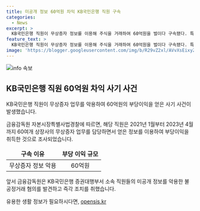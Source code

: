 ```yaml
---
title: 미공개 정보 60억원 차익 KB국민은행 직원 구속
categories:
  - News
excerpt: >
  KB국민은행 직원이 무상증자 정보를 이용해 주식을 거래하여 60억원을 벌이다 구속됐다. 특사경은 A씨가 약 60억원의 불법이득을 얻었다고 밝혔으며, A씨를 시작으로 다른 직원에 대한 구속영장도 신청할 예정이다. 이번 사건은 지난해 8월 증권선물위원장에 의해 검찰에 통보된 것으로, 특사경은 관련 자료를 확보해 조사를 진행 중이다. A씨를 포함한 관련자들이 얻은 부당이익은 127억원으로 추정된다. (150자)
feature_text: >
  KB국민은행 직원이 무상증자 정보를 이용해 주식을 거래하여 60억원을 벌이다 구속됐다. 특사경은 A씨가 약 60억원의 불법이득을 얻었다고 밝혔으며, A씨를 시작으로 다른 직원에 대한 구속영장도 신청할 예정이다. 이번 사건은 지난해 8월 증권선물위원장에 의해 검찰에 통보된 것으로, 특사경은 관련 자료를 확보해 조사를 진행 중이다. A씨를 포함한 관련자들이 얻은 부당이익은 127억원으로 추정된다. (150자)
image: 'https://blogger.googleusercontent.com/img/b/R29vZ2xl/AVvXsEixyZcFfHzMRdzZMjFBmAUKJYCLCGyLL1o632UiGVXcaFdKo_bkvkuCioo0uUKlGfBVcT3P84aROyZIXSBEx3Aw5nCQ3pTgDom1WDC4m8eifvWiAmWEEVb4x6G_l8C0QH225ldMjyaFvpxGEBGNO37VmDTDMHGhJPq73UglMfDca1-0aw/s1600/blogspot.png'
---
```


<p><img src="https://blogger.googleusercontent.com/img/b/R29vZ2xl/AVvXsEixyZcFfHzMRdzZMjFBmAUKJYCLCGyLL1o632UiGVXcaFdKo_bkvkuCioo0uUKlGfBVcT3P84aROyZIXSBEx3Aw5nCQ3pTgDom1WDC4m8eifvWiAmWEEVb4x6G_l8C0QH225ldMjyaFvpxGEBGNO37VmDTDMHGhJPq73UglMfDca1-0aw/s1600/blogspot.png" alt="info 속보" /></p>

<h2 data-ke-size="size26">KB국민은행 직원 60억원 차익 사기 사건</h2>

<p data-ke-size="size16">KB국민은행 직원이 무상증자 업무를 악용하여 60억원의 부당이익을 얻은 사기 사건이 발생했습니다.</p>

<p data-ke-size="size16">금융감독원 자본시장특별사법경찰에 따르면, 해당 직원은 2021년 1월부터 2023년 4월까지 60여개 상장사의 무상증자 업무를 담당하면서 얻은 정보를 이용하여 부당이익을 취득한 것으로 조사되었습니다.</p>

<table>
    <thead>
        <tr>
            <td style="text-align: center; height: 17px;"><b>구속 이유</b></td>
            <td style="text-align: center; height: 17px;"><b>부당 이익 규모</b></td>
        </tr>
    </thead>
    <tbody>
        <tr>
            <td style="text-align: center; height: 17px;">무상증자 정보 악용</td>
            <td style="text-align: center; height: 17px;">60억원</td>
        </tr>
    </tbody>
</table>

<p data-ke-size="size16">앞서 금융감독원은 KB국민은행 증권대행부서 소속 직원들의 미공개 정보를 악용한 불공정거래 혐의를 발견하고 즉각 조치를 취했습니다.</p>
유용한 생활 정보가 필요하시다면, <a href="https://opensis.kr" rel="dofollow">opensis.kr</a>


